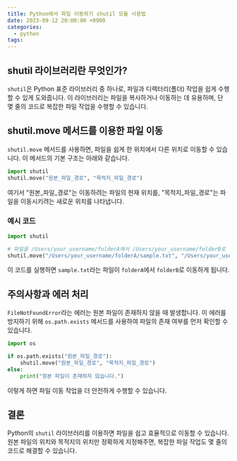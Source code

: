 ```yaml
---
title: Python에서 파일 이동하기 shutil 모듈 사용법
date: 2023-09-12 20:00:00 +0900
categories:
  - python
tags:
---
```

## shutil 라이브러리란 무엇인가?

`shutil`은 Python 표준 라이브러리 중 하나로, 파일과 디렉터리(폴더) 작업을 쉽게 수행할 수 있게 도와줍니다. 이 라이브러리는 파일을 복사하거나 이동하는 데 유용하며, 단 몇 줄의 코드로 복잡한 파일 작업을 수행할 수 있습니다.

## shutil.move 메서드를 이용한 파일 이동

`shutil.move` 메서드를 사용하면, 파일을 쉽게 한 위치에서 다른 위치로 이동할 수 있습니다. 이 메서드의 기본 구조는 아래와 같습니다.

```python
import shutil
shutil.move("원본_파일_경로", "목적지_파일_경로")
```

여기서 "원본_파일_경로"는 이동하려는 파일의 현재 위치를, "목적지_파일_경로"는 파일을 이동시키려는 새로운 위치를 나타냅니다.

### 예시 코드

```python
import shutil

# 파일을 /Users/your_username/folderA에서 /Users/your_username/folderB로 이동
shutil.move("/Users/your_username/folderA/sample.txt", "/Users/your_username/folderB/")
```

이 코드를 실행하면 `sample.txt`라는 파일이 `folderA`에서 `folderB`로 이동하게 됩니다.

## 주의사항과 에러 처리

`FileNotFoundError`라는 에러는 원본 파일이 존재하지 않을 때 발생합니다. 이 에러를 방지하기 위해 `os.path.exists` 메서드를 사용하여 파일의 존재 여부를 먼저 확인할 수 있습니다.

```python
import os

if os.path.exists("원본_파일_경로"):
    shutil.move("원본_파일_경로", "목적지_파일_경로")
else:
    print("원본 파일이 존재하지 않습니다.")
```

이렇게 하면 파일 이동 작업을 더 안전하게 수행할 수 있습니다.

## 결론

Python의 `shutil` 라이브러리를 이용하면 파일을 쉽고 효율적으로 이동할 수 있습니다. 원본 파일의 위치와 목적지의 위치만 정확하게 지정해주면, 복잡한 파일 작업도 몇 줄의 코드로 해결할 수 있습니다.
